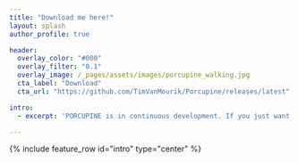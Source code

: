 ```yaml
---
title: "Download me here!"
layout: splash
author_profile: true

header:
  overlay_color: "#000"
  overlay_filter: "0.1"
  overlay_image: /_pages/assets/images/porcupine_walking.jpg
  cta_label: "Download"
  cta_url: "https://github.com/TimVanMourik/Porcupine/releases/latest"

intro:
  - excerpt: 'PORCUPINE is in continuous development. If you just want to download the latest release, you can find the installer files [here](https://github.com/TimVanMourik/Porcupine/releases/latest), which are available for Windows, Mac OS, and Linux. If you are interested in the source code, check out the [GitHub repository](https://github.com/TimVanMourik/Porcupine).'

---
```


{% include feature_row id="intro" type="center" %}
